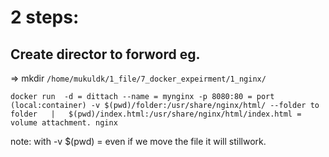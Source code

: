 # 2 steps:

## Create director to forword eg.

=> mkdir `/home/mukuldk/1_file/7_docker_expeirment/1_nginx/`

`docker run 
    -d = dittach
    --name = mynginx
    -p 8080:80 = port (local:container)
    -v $(pwd)/folder:/usr/share/nginx/html/ --folder to folder   |   $(pwd)/index.html:/usr/share/nginx/html/index.html = volume attachment.
    nginx`

note: with -v $(pwd) = even if we move the file it will stillwork.
